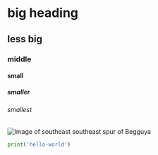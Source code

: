 # big heading
## less big
### middle
#### small
##### smaller
###### smallest

![Image of southeast southeast spur of Begguya](https://aac-publications.s3.amazonaws.com/articles/aaj-12197909100-1642112977.jpeg)

``` python
print('hello-world')
```
